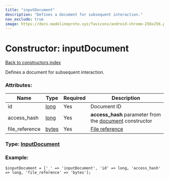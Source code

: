 ```yaml
---
title: "inputDocument"
description: "Defines a document for subsequent interaction."
nav_exclude: true
image: https://docs.madelineproto.xyz/favicons/android-chrome-256x256.png
---
```

# Constructor: inputDocument  
[Back to constructors index](/API_docs/constructors/index.html)



Defines a document for subsequent interaction.

### Attributes:

| Name     |    Type       | Required | Description |
|----------|---------------|----------|-------------|
|id|[long](/API_docs/types/long.html) | Yes|Document ID|
|access\_hash|[long](/API_docs/types/long.html) | Yes|**access\_hash** parameter from the [document](../constructors/document.html) constructor|
|file\_reference|[bytes](/API_docs/types/bytes.html) | Yes|[File reference](https://core.telegram.org/api/file_reference)|



### Type: [InputDocument](/API_docs/types/InputDocument.html)


### Example:

```
$inputDocument = ['_' => 'inputDocument', 'id' => long, 'access_hash' => long, 'file_reference' => 'bytes'];
```  
